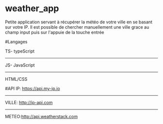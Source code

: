 # weather_app
Petite application servant à récupérer la météo de votre ville en se basant sur votre IP.
Il est possible de chercher manuellement une ville grace au champ input puis sur l'appuie de la touche entrée


#Langages

TS- typeScript 
***
JS- JavaScript
***
HTML/CSS

#API
IP: https://api.my-ip.io
***
VILLE: http://ip-api.com
***
METEO:http://api.weatherstack.com

